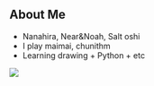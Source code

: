 ## About Me
<ul>
  <li>Nanahira, Near&Noah, Salt oshi</li>
  <li>I play maimai, chunithm</li>
  <li>Learning drawing + Python + etc</li>
</ul>
<img src="http://mazassumnida.wtf/api/v2/generate_badge?boj=pumpsnacktv"/>
